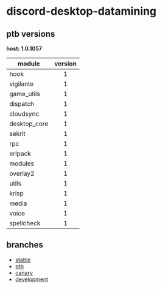 # discord-desktop-datamining

## ptb versions

**host: 1.0.1057**

| module | version |
| ------ | :-----: |
| hook | 1 |
| vigilante | 1 |
| game_utils | 1 |
| dispatch | 1 |
| cloudsync | 1 |
| desktop_core | 1 |
| sekrit | 1 |
| rpc | 1 |
| erlpack | 1 |
| modules | 1 |
| overlay2 | 1 |
| utils | 1 |
| krisp | 1 |
| media | 1 |
| voice | 1 |
| spellcheck | 1 |

## branches

- [stable](https://github.com/OpenAsar/discord-desktop-datamining/tree/stable)
- [ptb](https://github.com/OpenAsar/discord-desktop-datamining/tree/ptb)
- [canary](https://github.com/OpenAsar/discord-desktop-datamining/tree/canary)
- [development](https://github.com/OpenAsar/discord-desktop-datamining/tree/development)